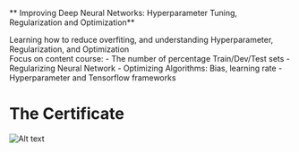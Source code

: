 ** Improving Deep Neural Networks: Hyperparameter Tuning, Regularization and Optimization**    

Learning how to reduce overfiting, and understanding Hyperparameter, Regularization, and Optimization    
Focus on content course:
    - The number of percentage Train/Dev/Test sets
    - Regularizing Neural Network
    - Optimizing Algorithms: Bias, learning rate
    - Hyperparameter and Tensorflow frameworks

# The Certificate    

![Alt text](https://github.com/J3rryTr/Coursera_DL_Specialization/blob/main/C1%20-%20Neural%20Networks%20and%20Deep%20Learning/C2.png)